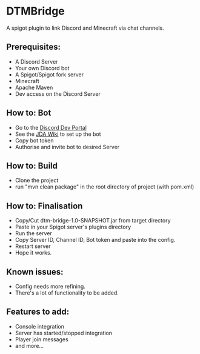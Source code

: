 # DTMBridge
A spigot plugin to link Discord and Minecraft via chat channels.

## Prerequisites:
- A Discord Server
- Your own Discord bot 
- A Spigot/Spigot fork server
- Minecraft
- Apache Maven
- Dev access on the Discord Server

## How to: Bot
- Go to the [Discord Dev Portal](https://discord.com/developers/docs/intro)
- See the [JDA Wiki](https://jda.wiki/using-jda/getting-started/#creating-a-discord-bot) to set up the bot
- Copy bot token
- Authorise and invite bot to desired Server


## How to: Build
- Clone the project 
- run "mvn clean package" in the root directory of project (with pom.xml)

## How to: Finalisation
- Copy/Cut dtm-bridge-1.0-SNAPSHOT.jar from target directory
- Paste in your Spigot server's plugins directory
- Run the server
- Copy Server ID, Channel ID, Bot token and paste into the config.
- Restart server
- Hope it works.

## Known issues:
- Config needs more refining.
- There's a lot of functionality to be added.

## Features to add:
- Console integration 
- Server has started/stopped integration
- Player join messages
- and more...
